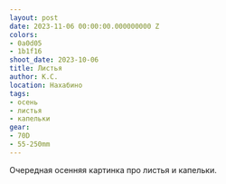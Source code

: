 ```yaml
---
layout: post
date: 2023-11-06 00:00:00.000000000 Z
colors:
- 0a0d05
- 1b1f16
shoot_date: 2023-10-06
title: Листья
author: К.С.
location: Нахабино
tags:
- осень
- листья
- капельки
gear:
- 70D
- 55-250mm
---
```

Очередная осенняя картинка про листья и капельки.

